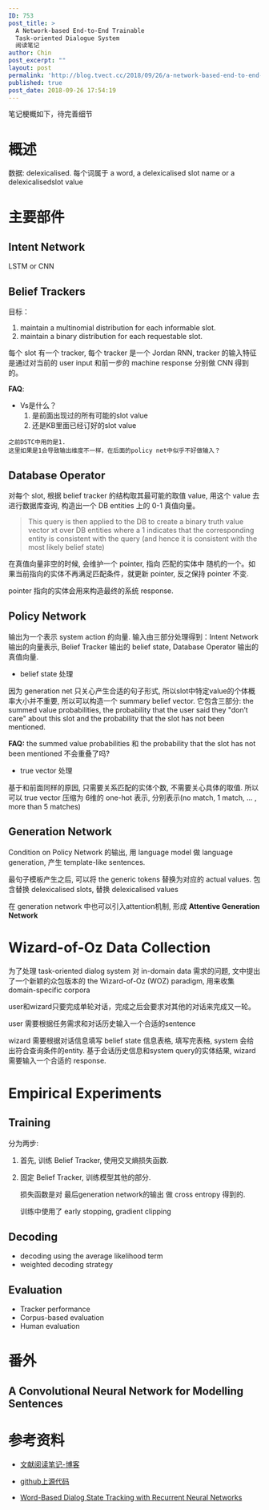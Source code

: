```yaml
---
ID: 753
post_title: >
  A Network-based End-to-End Trainable
  Task-oriented Dialogue System
  阅读笔记
author: Chin
post_excerpt: ""
layout: post
permalink: 'http://blog.tvect.cc/2018/09/26/a-network-based-end-to-end-trainable-task-oriented-dialogue-system-%e9%98%85%e8%af%bb%e7%ac%94%e8%ae%b0/'
published: true
post_date: 2018-09-26 17:54:19
---
```

笔记梗概如下，待完善细节

<h1>概述</h1>

数据: delexicalised. 每个词属于 a word, a delexicalised slot name or a delexicalisedslot value

<h1>主要部件</h1>

<h2>Intent Network</h2>

LSTM or CNN

<h2>Belief Trackers</h2>

目标：
1. maintain a multinomial distribution for each informable slot.
2. maintain a binary distribution for each requestable slot.

每个 slot 有一个 tracker, 每个 tracker 是一个 Jordan RNN, tracker 的输入特征是通过对当前的 user input 和前一步的 machine response 分别做 CNN 得到的。

<strong>FAQ</strong>:
- Vs是什么？
    1. 是前面出现过的所有可能的slot value
    2. 还是KB里面已经订好的slot value

<pre><code>之前DSTC中用的是1.
这里如果是1会导致输出维度不一样，在后面的policy net中似乎不好做输入？
</code></pre>

<h2>Database Operator</h2>

对每个 slot, 根据 belief tracker 的结构取其最可能的取值 value, 用这个 value 去进行数据库查询, 构造出一个 DB entities 上的 0-1 真值向量。

<blockquote>
  This query is then applied to the DB to create a binary truth value vector xt over DB entities where a 1 indicates that the corresponding entity is consistent with the query (and hence it is consistent with the most likely belief state)
</blockquote>

在真值向量非空的时候, 会维护一个 pointer, 指向 匹配的实体中 随机的一个。如果当前指向的实体不再满足匹配条件，就更新 pointer, 反之保持 pointer 不变.

pointer 指向的实体会用来构造最终的系统 response.

<h2>Policy Network</h2>

输出为一个表示 system action 的向量.
输入由三部分处理得到：Intent Network 输出的向量表示, Belief Tracker 输出的 belief state, Database Operator 输出的真值向量.

<ul>
<li>belief state 处理</li>
</ul>

因为 generation net 只关心产生合适的句子形式, 所以slot中特定value的个体概率大小并不重要, 所以可以构造一个 summary belief vector. 它包含三部分: the summed value probabilities, the probability that the user said they "don’t care" about this slot and the probability that the slot has not been mentioned.

<strong>FAQ:</strong> the summed value probabilities 和 the probability that the slot has not been mentioned 不会重叠了吗?

<ul>
<li>true vector 处理</li>
</ul>

基于和前面同样的原因, 只需要关系匹配的实体个数, 不需要关心具体的取值. 所以可以 true vector 压缩为 6维的 one-hot 表示, 分别表示(no match, 1 match, ... , more than 5 matches)

<h2>Generation Network</h2>

Condition on Policy Network 的输出, 用 language model 做 language generation, 产生 template-like sentences.

最句子模板产生之后, 可以将 the generic tokens 替换为对应的 actual values. 包含替换 delexicalised slots, 替换 delexicalised values

在 generation network 中也可以引入attention机制, 形成 <strong>Attentive Generation Network</strong>

<h1>Wizard-of-Oz Data Collection</h1>

为了处理 task-oriented dialog system 对 in-domain data 需求的问题, 文中提出了一个新颖的众包版本的 the Wizard-of-Oz (WOZ) paradigm, 用来收集 domain-specific corpora

user和wizard只要完成单轮对话，完成之后会要求对其他的对话来完成又一轮。

user 需要根据任务需求和对话历史输入一个合适的sentence

wizard 需要根据对话信息填写 belief state 信息表格, 填写完表格, system 会给出符合查询条件的entity. 基于会话历史信息和system query的实体结果, wizard 需要输入一个合适的 response.

<h1>Empirical Experiments</h1>

<h2>Training</h2>

分为两步:

<ol>
<li>首先, 训练 Belief Tracker, 使用交叉熵损失函数.</p></li>
<li><p>固定 Belief Tracker, 训练模型其他的部分.

损失函数是对 最后generation network的输出 做 cross entropy 得到的.

<p>训练中使用了 early stopping, gradient clipping</p></li>
</ol>

<h2>Decoding</h2>

<ul>
<li>decoding using the average likelihood term</li>
<li>weighted decoding strategy</li>
</ul>

<h2>Evaluation</h2>

<ul>
<li>Tracker performance</li>
<li>Corpus-based evaluation</li>
<li>Human evaluation</li>
</ul>

<h1>番外</h1>

<h2>A Convolutional Neural Network for Modelling Sentences</h2>

<h1>参考资料</h1>

<ul>
<li><p><a href="https://ziyaochen.github.io/2018/07/13/NDM/">文献阅读笔记-博客</a></p></li>
<li><p><a href="https://github.com/shawnwun/NNDIAL">github上源代码</a></p></li>
<li><p><a href="http://www.aclweb.org/anthology/W/W14/W14-4340.pdf">Word-Based Dialog State Tracking with Recurrent Neural Networks</a></p></li>
</ul>